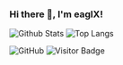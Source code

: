 ### Hi there 👋, I'm eaglX!

![Github Stats](https://github-readme-stats.vercel.app/api?username=eaglx&count_private=true&show_icons=true&include_all_commits=true)
![Top Langs](https://github-readme-stats.vercel.app/api/top-langs/?username=eaglx&hide=TeX&layout=compact&langs_count=10) 

![GitHub](https://img.shields.io/badge/-GitHub-181717?style=flat-square&logo=github)
![Visitor Badge](https://visitor-badge.laobi.icu/badge?page_id=eaglx)
